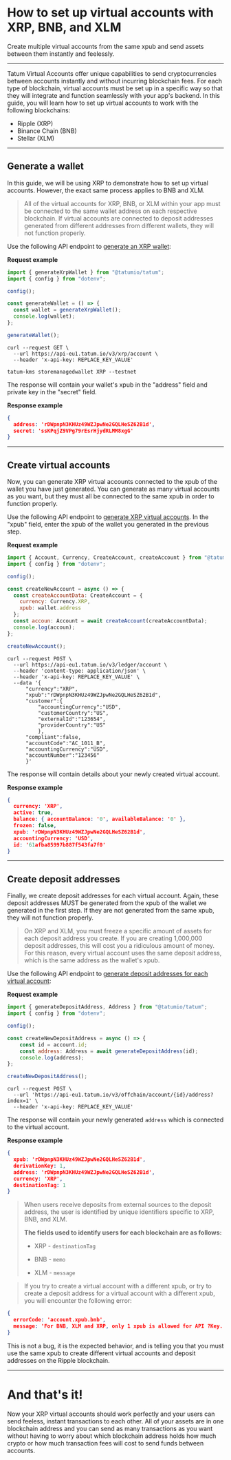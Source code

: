 # How to set up virtual accounts with XRP, BNB, and XLM

Create multiple virtual accounts from the same xpub and send assets between them instantly and feelessly.

---


Tatum Virtual Accounts offer unique capabilities to send cryptocurrencies between accounts instantly and without incurring blockchain fees. For each type of blockchain, virtual accounts must be set up in a specific way so that they will integrate and function seamlessly with your app's backend. In this guide, you will learn how to set up virtual accounts to work with the following blockchains:

- Ripple (XRP)
- Binance Chain (BNB)
- Stellar (XLM)

---

## Generate a wallet

In this guide, we will be using XRP to demonstrate how to set up virtual accounts. However, the exact same process applies to BNB and XLM.

<!-- theme: warning -->
>All of the virtual accounts for XRP, BNB, or XLM within your app must be connected to the same wallet address on each respective blockchain. If virtual accounts are connected to deposit addresses generated from different addresses from different wallets, they will not function properly.

Use the following API endpoint to [generate an XRP wallet](https://tatum.io/apidoc.php#operation/XrpWallet):

**Request example**

```JavaScript
import { generateXrpWallet } from "@tatumio/tatum";
import { config } from "dotenv";

config();

const generateWallet = () => {
  const wallet = generateXrpWallet();
  console.log(wallet);
};

generateWallet();
```
```cURL
curl --request GET \
  --url https://api-eu1.tatum.io/v3/xrp/account \
  --header 'x-api-key: REPLACE_KEY_VALUE'
```
```KMS
tatum-kms storemanagedwallet XRP --testnet
```

The response will contain your wallet's xpub in the "address" field and private key in the "secret" field.

**Response example**

```json
{
  address: 'rDWpnpN3KHUz49WZJpwNe2GQLHeSZ62B1d',
  secret: 'ssKPqjZ9VPg79rEsrHjydRLMM8xgG'
}
```

---

## Create virtual accounts


Now, you can generate XRP virtual accounts connected to the xpub of the wallet you have just generated. You can generate as many virtual accounts as you want, but they must all be connected to the same xpub in order to function properly.

Use the following API endpoint to [generate XRP virtual accounts](https://tatum.io/apidoc.php#operation/createAccount). In the "xpub" field, enter the xpub of the wallet you generated in the previous step.

**Request example**

```JavaScript
import { Account, Currency, CreateAccount, createAccount } from "@tatumio/tatum";
import { config } from "dotenv";

config();

const createNewAccount = async () => {
  const createAccountData: CreateAccount = {
    currency: Currency.XRP,
    xpub: wallet.address
  };
  const accoun: Account = await createAccount(createAccountData);
  console.log(accoun);
};

createNewAccount();
```
```cURL
curl --request POST \
  --url https://api-eu1.tatum.io/v3/ledger/account \
  --header 'content-type: application/json' \
  --header 'x-api-key: REPLACE_KEY_VALUE' \
  --data '{
      "currency":"XRP",
      "xpub":"rDWpnpN3KHUz49WZJpwNe2GQLHeSZ62B1d",
      "customer":{
          "accountingCurrency":"USD",
          "customerCountry":"US",
          "externalId":"123654",
          "providerCountry":"US"
          },
      "compliant":false,
      "accountCode":"AC_1011_B",
      "accountingCurrency":"USD",
      "accountNumber":"123456"
      }'
```

The response will contain details about your newly created virtual account.

**Response example**
```json
{
  currency: 'XRP',
  active: true,
  balance: { accountBalance: '0', availableBalance: '0' },
  frozen: false,
  xpub: 'rDWpnpN3KHUz49WZJpwNe2GQLHeSZ62B1d',
  accountingCurrency: 'USD',
  id: '61afba85997b887f543fa7f0'
}
```

---

## Create deposit addresses

Finally, we create deposit addresses for each virtual account. Again, these deposit addresses MUST be generated from the xpub of the wallet we generated in the first step. If they are not generated from the same xpub, they will not function properly.

<!-- theme: info-->
>On XRP and XLM, you must freeze a specific amount of assets for each deposit address you create.  If you are creating 1,000,000 deposit addresses, this will cost you a ridiculous amount of money. For this reason, every virtual account uses the same deposit address, which is the same address as the wallet's xpub. 

Use the following API endpoint to [generate deposit addresses for each virtual account](https://tatum.io/apidoc.php#operation/generateDepositAddress):

**Request example**
```JavaScript
import { generateDepositAddress, Address } from "@tatumio/tatum";
import { config } from "dotenv";

config();

const createNewDepositAddress = async () => {
    const id = account.id;
    const address: Address = await generateDepositAddress(id);
    console.log(address);
};

createNewDepositAddress();
```
```cURL
curl --request POST \
  --url 'https://api-eu1.tatum.io/v3/offchain/account/{id}/address?index=1' \
  --header 'x-api-key: REPLACE_KEY_VALUE'
```
The response will contain your newly generated `address` which is connected to the virtual account.

**Response example**

```json
{
  xpub: 'rDWpnpN3KHUz49WZJpwNe2GQLHeSZ62B1d',
  derivationKey: 1,
  address: 'rDWpnpN3KHUz49WZJpwNe2GQLHeSZ62B1d',
  currency: 'XRP',
  destinationTag: 1
}
```
<!-- theme: info-->
>When users receive deposits from external sources to the deposit address, the user is identified by unique identifiers specific to XRP, BNB, and XLM.
>
>**The fields used to identify users for each blockchain are as follows:**
>
>- XRP - `destinationTag`
>
>- BNB - `memo`
>
>- XLM - `message`

<!-- theme: warning-->
>If you try to create a virtual account with a different xpub, or try to create a deposit address for a virtual account with a different xpub, you will encounter the following error:
```json
{
  errorCode: 'account.xpub.bnb',
  message: 'For BNB, XLM and XRP, only 1 xpub is allowed for API ?Key. For your ledger account, use already defined xpub and memo field for address differentiation. Please contact support at support@tatum.io if you need more.'
}
```


This is not a bug, it is the expected behavior, and is telling you that you must use the same xpub to create different virtual accounts and deposit addresses on the Ripple blockchain.

---

# And that's it!

Now your XRP virtual accounts should work perfectly and your users can send feeless, instant transactions to each other. All of your assets are in one blockchain address and you can send as many transactions as you want without having to worry about which blockchain address holds how much crypto or how much transaction fees will cost to send funds between accounts. 






















